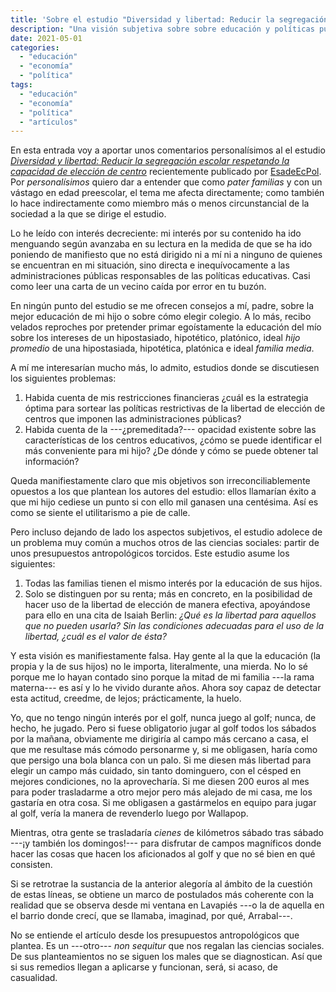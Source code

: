```yaml
---
title: 'Sobre el estudio "Diversidad y libertad: Reducir la segregación escolar respetando la capacidad de elección de centro"'
description: "Una visión subjetiva sobre sobre educación y políticas públicas al respecto"
date: 2021-05-01
categories:
  - "educación"
  - "economía"
  - "política"
tags:
  - "educación"
  - "economía"
  - "política"
  - "artículos"
---
```


En esta entrada voy a aportar unos comentarios personalísimos al el estudio [_Diversidad y libertad: Reducir la segregación escolar respetando la capacidad de elección de centro_](https://itemsweb.esade.edu/research/EsadeEcPol_Insight29_SavetheChildren_DiversidadLibertad_final.pdf) recientemente publicado por [EsadeEcPol](https://dobetter.esade.edu/es/autor/esadeecpol). Por _personalísimos_ quiero dar a entender que como _pater familias_ y con un vástago en edad preescolar, el tema me afecta directamente; como también lo hace indirectamente como miembro más o menos circunstancial de la sociedad a la que se dirige el estudio.

Lo he leído con interés decreciente: mi interés por su contenido ha ido menguando según avanzaba en su lectura en la medida de que se ha ido poniendo de manifiesto que no está dirigido ni a mí ni a ninguno de quienes se encuentran en mi situación, sino directa e inequívocamente a las administraciones públicas responsables de las políticas educativas. Casi como leer una carta de un vecino caída por error en tu buzón.

En ningún punto del estudio se me ofrecen consejos a mí, padre, sobre la mejor educación de mi hijo o sobre cómo elegir colegio. A lo más, recibo velados reproches por pretender primar egoístamente la educación del mío sobre los intereses de un hipostasiado, hipotético, platónico, ideal _hijo promedio_ de una hipostasiada, hipotética, platónica e ideal _familia media_.

A mí me interesarían mucho más, lo admito, estudios donde se discutiesen los siguientes problemas:

1. Habida cuenta de mis restricciones financieras ¿cuál es la estrategia óptima para sortear las políticas restrictivas de la libertad de elección de centros que imponen las administraciones públicas?
2. Habida cuenta de la ---¿premeditada?--- opacidad existente sobre las características de los centros educativos, ¿cómo se puede identificar el más conveniente para mi hijo? ¿De dónde y cómo se puede obtener tal información?

Queda manifiestamente claro que mis objetivos son irreconciliablemente opuestos a los que plantean los autores del estudio: ellos llamarían éxito a que mi hijo cediese un punto si con ello mil ganasen una centésima. Así es como se siente el utilitarismo a pie de calle.

Pero incluso dejando de lado los aspectos subjetivos, el estudio adolece de un problema muy común a muchos otros de las ciencias sociales: partir de unos presupuestos antropológicos torcidos. Este estudio asume los siguientes:

1. Todas las familias tienen el mismo interés por la educación de sus hijos.
2. Solo se distinguen por su renta; más en concreto, en la posibilidad de hacer uso de la libertad de elección de manera efectiva, apoyándose para ello en una cita de Isaiah Berlin: _¿Qué es la libertad para aquellos que no pueden usarla? Sin las condiciones adecuadas para el uso de la libertad, ¿cuál es el valor de ésta?_

Y esta visión es manifiestamente falsa. Hay gente al la que la educación (la propia y la de sus hijos) no le importa, literalmente, una mierda. No lo sé porque me lo hayan contado sino porque la mitad de mi familia ---la rama materna--- es así y lo he vivido durante años. Ahora soy capaz de detectar esta actitud, creedme, de lejos; prácticamente, la huelo.

Yo, que no tengo ningún interés por el golf, nunca juego al golf; nunca, de hecho, he jugado. Pero si fuese obligatorio jugar al golf todos los sábados por la mañana, obviamente me dirigiría al campo más cercano a casa, el que me resultase más cómodo personarme y, si me obligasen, haría como que persigo una bola blanca con un palo. Si me diesen más libertad para elegir un campo más cuidado, sin tanto dominguero, con el césped en mejores condiciones, no la aprovecharía. Si me diesen 200 euros al mes para poder trasladarme a otro mejor pero más alejado de mi casa, me los gastaría en otra cosa. Si me obligasen a gastármelos en equipo para jugar al golf, vería la manera de revenderlo luego por Wallapop.

Mientras, otra gente se trasladaría _cienes_ de kilómetros sábado tras sábado ---¡y también los domingos!--- para disfrutar de campos magníficos donde hacer las cosas que hacen los aficionados al golf y que no sé bien en qué consisten.

Si se retrotrae la sustancia de la anterior alegoría al ámbito de la cuestión de estas líneas, se obtiene un marco de postulados más coherente con la realidad que se observa desde mi ventana en Lavapiés ---o la de aquella en el barrio donde crecí, que se llamaba, imaginad, por qué,  Arrabal---.

No se entiende el artículo desde los presupuestos antropológicos que plantea. Es un ---otro--- _non sequitur_ que nos regalan las ciencias sociales. De sus planteamientos no se siguen los males que se diagnostican. Así que si sus remedios llegan a aplicarse y funcionan, será, si acaso, de casualidad.